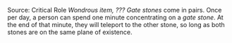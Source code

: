 Source: Critical Role
*Wondrous item, ???*
*Gate stones* come in pairs. Once per day, a person can spend one minute concentrating on a *gate stone*. At the end of that minute, they will teleport to the other stone, so long as both stones are on the same plane of existence.